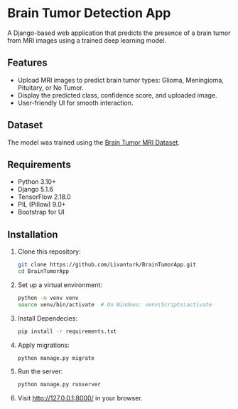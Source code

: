 # Brain Tumor Detection App

A Django-based web application that predicts the presence of a brain tumor from MRI images using a trained deep learning model.

## Features

- Upload MRI images to predict brain tumor types: Glioma, Meningioma, Pituitary, or No Tumor.
- Display the predicted class, confidence score, and uploaded image.
- User-friendly UI for smooth interaction.

## Dataset

The model was trained using the [Brain Tumor MRI Dataset](https://www.kaggle.com/datasets/masoudnickparvar/brain-tumor-mri-dataset). 

## Requirements

- Python 3.10+
- Django 5.1.6
- TensorFlow 2.18.0
- PIL (Pillow) 9.0+
- Bootstrap for UI

## Installation

1. Clone this repository:
   ```bash
   git clone https://github.com/Livanturk/BrainTumorApp.git
   cd BrainTumorApp

2. Set up a virtual environment:
    ```bash
    python -m venv venv
    source venv/bin/activate  # On Windows: venv\Scripts\activate

3. Install Dependecies:
    ```bash
    pip install -r requirements.txt

4. Apply migrations:
    ```bash
    python manage.py migrate

5. Run the server:
    ```bash
    python manage.py runserver

6. Visit http://127.0.0.1:8000/ in your browser.
